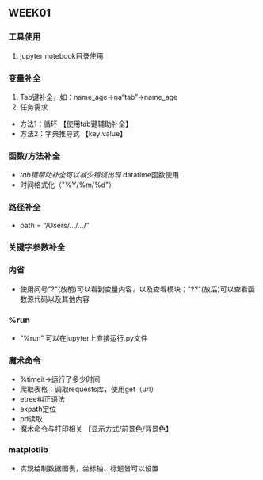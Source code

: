 ## WEEK01
### 工具使用
1. jupyter notebook目录使用
### 变量补全
1. Tab键补全，如：name_age→na“tab”→name_age
2. 任务需求
  * 方法1：循环  【使用tab键辅助补全】
  * 方法2：字典推导式  【key:value】
### 函数/方法补全
* *tab键帮助补全可以减少错误出现*  datatime函数使用
* 时间格式化（"%Y/%m/%d"）
### 路径补全
* path = “/Users/.../.../”
### 关键字参数补全
### 内省
* 使用问号"?"(放前)可以看到变量内容，以及查看模块；"??"(放后)可以查看函数源代码以及其他内容
### %run
* “%run” 可以在jupyter上直接运行.py文件
### 魔术命令
* %timeit→运行了多少时间
* 爬取表格：调取requests库，使用get（url）  
* etree纠正语法
* expath定位
* pd读取
* 魔术命令与打印相关 【显示方式/前景色/背景色】
### matplotlib
* 实现绘制数据图表，坐标轴、标题皆可以设置


